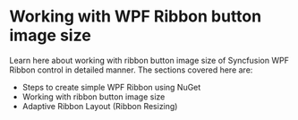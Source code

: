 # Working with WPF Ribbon button image size
Learn here about working with ribbon button image size of Syncfusion WPF Ribbon control in detailed manner. The sections covered here are:
* Steps to create simple WPF Ribbon using NuGet
* Working with ribbon button image size
* Adaptive Ribbon Layout (Ribbon Resizing)
